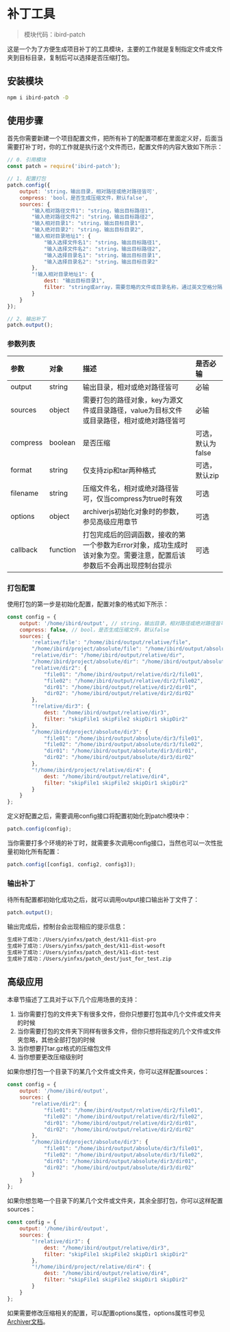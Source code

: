 # 补丁工具

> 模块代码：ibird-patch

这是一个为了方便生成项目补丁的工具模块，主要的工作就是复制指定文件或文件夹到目标目录，复制后可以选择是否压缩打包。

## 安装模块

```bash
npm i ibird-patch -D
```

## 使用步骤

首先你需要新建一个项目配置文件，把所有补丁的配置项都在里面定义好，后面当需要打补丁时，你的工作就是执行这个文件而已，配置文件的内容大致如下所示：

```js
// 0. 引用模块
const patch = require('ibird-patch');

// 1. 配置打包
patch.config({
    output: 'string，输出目录，相对路径或绝对路径皆可',
    compress: 'bool，是否生成压缩文件，默认false',
    sources: {
        "输入相对路径文件1": "string，输出目标路径1",
        "输入绝对路径文件2": "string，输出目标路径2",
        "输入相对目录1": "string，输出目标目录1",
        "输入绝对目录2": "string，输出目标目录2",
        "输入相对目录地址1": {
            "输入选择文件名1": "string，输出目标路径1",
            "输入选择文件名2": "string，输出目标路径2",
            "输入选择目录名1": "string，输出目标目录1",
            "输入选择目录名2": "string，输出目标目录2"
        },
        "!输入相对目录地址1": {
            dest: "输出目标目录1",
            filter: "string或array，需要忽略的文件或目录名称，通过英文空格分隔" // 这里只能指定文件或文件夹的名称
        }
    }
});

// 2. 输出补丁
patch.output();
```

### 参数列表

| 参数 | 对象 | 描述 | 是否必输 |
| :--- | :--- | :--- | :--- |
| output | string | 输出目录，相对或绝对路径皆可 | 必输 |
| sources | object | 需要打包的路径对象，key为源文件或目录路径，value为目标文件或目录路径，相对或绝对路径皆可 | 必输 |
| compress | boolean | 是否压缩 | 可选，默认为false |
| format | string | 仅支持zip和tar两种格式 | 可选，默认zip |
| filename | string | 压缩文件名，相对或绝对路径皆可，仅当compress为true时有效 | 可选 |
| options | object | archiverjs初始化对象时的参数，参见高级应用章节 | 可选 |
| callback | function | 打包完成后的回调函数，接收的第一个参数为Error对象，成功生成时该对象为空。需要注意，配置后该参数后不会再出现控制台提示 | 可选 |

### 打包配置

使用打包的第一步是初始化配置，配置对象的格式如下所示：

```js
const config = {
    output: '/home/ibird/output', // string，输出目录，相对路径或绝对路径皆可
    compress: false, // bool，是否生成压缩文件，默认false
    sources: {
        'relative/file': "/home/ibird/output/relative/file",
        "/home/ibird/project/absolute/file": "/home/ibird/output/absolute/file",
        "relative/dir": "/home/ibird/output/relative/dir",
        "/home/ibird/project/absolute/dir": "/home/ibird/output/absolute/dir",
        "relative/dir2": {
            "file01": "/home/ibird/output/relative/dir2/file01",
            "file02": "/home/ibird/output/relative/dir2/file02",
            "dir01": "/home/ibird/output/relative/dir2/dir01",
            "dir02": "/home/ibird/output/relative/dir2/dir02"
        },
        "!relative/dir3": {
            dest: "/home/ibird/output/relative/dir3",
            filter: "skipFile1 skipFile2 skipDir1 skipDir2"
        },
        "/home/ibird/project/absolute/dir3": {
            "file01": "/home/ibird/output/absolute/dir3/file01",
            "file02": "/home/ibird/output/absolute/dir3/file02",
            "dir01": "/home/ibird/output/absolute/dir3/dir01",
            "dir02": "/home/ibird/output/absolute/dir3/dir02"
        },
        "!/home/ibird/project/relative/dir4": {
            dest: "/home/ibird/output/relative/dir4",
            filter: "skipFile1 skipFile2 skipDir1 skipDir2"
        }
    }
};
```

定义好配置之后，需要调用config接口将配置初始化到patch模块中：

```js
patch.config(config);
```

当你需要打多个环境的补丁时，就需要多次调用config接口，当然也可以一次性批量初始化所有配置：

```js
patch.config([config1, config2, config3]);
```

### 输出补丁

待所有配置都初始化成功之后，就可以调用output接口输出补丁文件了：

```js
patch.output();
```

输出完成后，控制台会出现相应的提示信息：

```bash
生成补丁成功：/Users/yinfxs/patch_dest/k11-dist-pro
生成补丁成功：/Users/yinfxs/patch_dest/k11-dist-wosoft
生成补丁成功：/Users/yinfxs/patch_dest/k11-dist-test
生成补丁成功：/Users/yinfxs/patch_dest/just_for_test.zip
```

## 高级应用

本章节描述了工具对于以下几个应用场景的支持：

1. 当你需要打包的文件夹下有很多文件，但你只想要打包其中几个文件或文件夹的时候
2. 当你需要打包的文件夹下同样有很多文件，但你只想将指定的几个文件或文件夹忽略，其他全部打包的时候
3. 当你想要打tar.gz格式的压缩包文件
4. 当你想要更改压缩级别时

如果你想打包一个目录下的某几个文件或文件夹，你可以这样配置sources：

```js
const config = {
    output: '/home/ibird/output',
    sources: {
        "relative/dir2": {
            "file01": "/home/ibird/output/relative/dir2/file01",
            "file02": "/home/ibird/output/relative/dir2/file02",
            "dir01": "/home/ibird/output/relative/dir2/dir01",
            "dir02": "/home/ibird/output/relative/dir2/dir02"
        },
        "/home/ibird/project/absolute/dir3": {
            "file01": "/home/ibird/output/absolute/dir3/file01",
            "file02": "/home/ibird/output/absolute/dir3/file02",
            "dir01": "/home/ibird/output/absolute/dir3/dir01",
            "dir02": "/home/ibird/output/absolute/dir3/dir02"
        }
    }
};
```

如果你想忽略一个目录下的某几个文件或文件夹，其余全部打包，你可以这样配置sources：

```js
const config = {
    output: '/home/ibird/output',
    sources: {
        "!relative/dir3": {
            dest: "/home/ibird/output/relative/dir3",
            filter: "skipFile1 skipFile2 skipDir1 skipDir2"
        },
        "!/home/ibird/project/relative/dir4": {
            dest: "/home/ibird/output/relative/dir4",
            filter: "skipFile1 skipFile2 skipDir1 skipDir2"
        }
    }
};
```

如果需要修改压缩相关的配置，可以配置options属性，options属性可参见[Archiver文档](https://archiverjs.com/docs/Archiver.html)。


